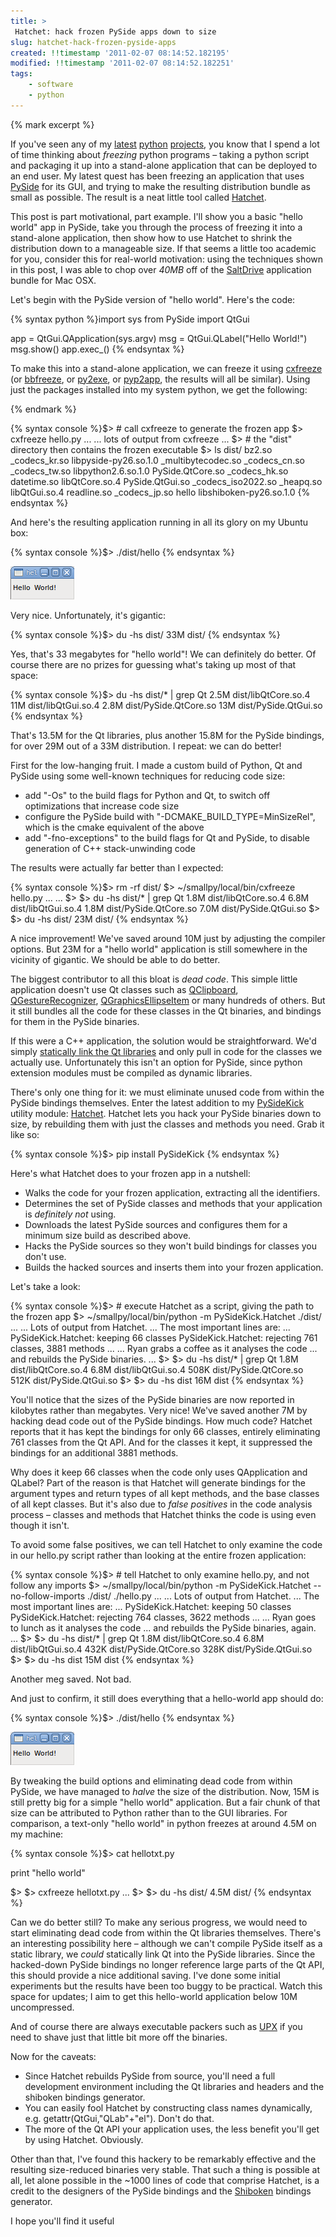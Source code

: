 ```yaml
---
title: >
 Hatchet: hack frozen PySide apps down to size
slug: hatchet-hack-frozen-pyside-apps
created: !!timestamp '2011-02-07 08:14:52.182195'
modified: !!timestamp '2011-02-07 08:14:52.182251'
tags: 
    - software
    - python
---
```


{% mark excerpt %}<p>If you've seen any of my <a href="http://pypi.python.org/pypi/esky">latest</a> <a href="http://pypi.python.org/pypi/zipimportx">python</a> <a href="http://pypi.python.org/pypi/signedimp">projects</a>, you know that I spend a lot of time thinking about <i>freezing</i> python programs &ndash; taking a python script and packaging it up into a stand-alone application that can be deployed to an end user.  My latest quest has been freezing an application that uses <a href="http://www.pyside.org/">PySide</a> for its GUI, and trying to make the resulting distribution bundle as small as possible.  The result is a neat little tool called <a href="https://github.com/rfk/pysidekick/blob/master/PySideKick/Hatchet.py">Hatchet</a>.</p>

<p>This post is part motivational, part example.  I'll show you a basic "hello world" app in PySide, take you through the process of freezing it into a stand-alone application, then show how to use Hatchet to shrink the distribution down to a manageable size.  If that seems a little too academic for you, consider this for real-world motivation: using the techniques shown in this post, I was able to chop over <i>40MB</i> off of the <a href="http://www.saltdrive.com/">SaltDrive</a> application bundle for Mac OSX.</p>

<p>Let's begin with the PySide version of "hello world".  Here's the code:</p>

{% syntax python %}import sys
from PySide import QtGui

app = QtGui.QApplication(sys.argv)
msg = QtGui.QLabel("Hello  World!")
msg.show()
app.exec_()
{% endsyntax %}

<p>To make this into a stand-alone application, we can freeze it using <a href="http://cx-freeze.sourceforge.net/">cxfreeze</a> (or <a href="TODO">bbfreeze</a>, or <a href="TODO">py2exe</a>, or <a href="TODO">pyp2app</a>, the results will all be similar).  Using just the packages installed into my system python, we get the following:</p>{% endmark %}

{% syntax console %}$> #  call cxfreeze to generate the frozen app
$> cxfreeze hello.py
...
...  lots of output from cxfreeze
...
$> #  the "dist" directory then contains the frozen executable
$> ls dist/
bz2.so              _codecs_kr.so  libpyside-py26.so.1.0    _multibytecodec.so
_codecs_cn.so       _codecs_tw.so  libpython2.6.so.1.0      PySide.QtCore.so
_codecs_hk.so       datetime.so    libQtCore.so.4           PySide.QtGui.so
_codecs_iso2022.so  _heapq.so      libQtGui.so.4            readline.so
_codecs_jp.so       hello          libshiboken-py26.so.1.0
{% endsyntax %}

<p>And here's the resulting application running in all its glory on my Ubuntu box:<p>

{% syntax console %}$> ./dist/hello
{% endsyntax %}

<p><img src="/static/scratch/helloworld.png" /></p>

<p>Very nice.  Unfortunately, it's gigantic:</p>

{% syntax console %}$> du -hs dist/
33M	dist/
{% endsyntax %}

<p>Yes, that's 33 megabytes for "hello world"!  We can definitely do better.  Of course there are no prizes for guessing what's taking up most of that space:</p>

{% syntax console %}$> du -hs dist/* | grep Qt
2.5M	dist/libQtCore.so.4
11M	dist/libQtGui.so.4
2.8M	dist/PySide.QtCore.so
13M	dist/PySide.QtGui.so
{% endsyntax %}

<p>That's 13.5M for the Qt libraries, plus another 15.8M for the PySide bindings, for over 29M out of a 33M distribution.  I repeat:  we can do better!</p>

<p>First for the low-hanging fruit.  I made a custom build of Python, Qt and PySide using some well-known techniques for reducing code size:</p>
<ul>
<li>add "-Os" to the build flags for Python and Qt, to switch off optimizations that increase code size</li>
<li>configure the PySide build with "-DCMAKE_BUILD_TYPE=MinSizeRel", which is the cmake equivalent of the above</li>
<li>add "-fno-exceptions" to the build flags for Qt and PySide, to disable generation of C++ stack-unwinding code</li>
</ul>

<p>The results were actually far better than I expected:</p>

{% syntax console %}$> rm -rf dist/
$> ~/smallpy/local/bin/cxfreeze hello.py
...
...
$>
$> du -hs dist/* | grep Qt
1.8M	dist/libQtCore.so.4
6.8M	dist/libQtGui.so.4
1.8M	dist/PySide.QtCore.so
7.0M	dist/PySide.QtGui.so
$>
$> du -hs dist/
23M	dist/
{% endsyntax %}

<p>A nice improvement!  We've saved around 10M just by adjusting the compiler options.  But 23M for a "hello world" application is still somewhere in the vicinity of gigantic.  We should be able to do better.</p>

<p>The biggest contributor to all this bloat is <i>dead code</i>.  This simple little application doesn't use Qt classes such as <a href="http://www.pyside.org/docs/pyside/PySide/QtGui/QClipboard.html">QClipboard</a>, <a href="http://www.pyside.org/docs/pyside/PySide/QtGui/QGestureRecognizer.html">QGestureRecognizer</a>, <a href="http://www.pyside.org/docs/pyside/PySide/QtGui/QGraphicsEllipseItem.html">QGraphicsEllipseItem</a> or many hundreds of others.  But it still bundles all the code for these classes in the Qt binaries, and bindings for them in the PySide binaries.</p>

<p>If this were a C++ application, the solution would be straightforward.  We'd simply <a href="http://www.formortals.com/how-to-statically-link-qt-4/">statically link the Qt libraries</a> and only pull in code for the classes we actually use.  Unfortunately this isn't an option for PySide, since python extension modules must be compiled as dynamic libraries.</p>

<p>There's only one thing for it:  we must eliminate unused code from within the PySide bindings themselves.  Enter the latest addition to my <a href="http://pypi.python.org/pypi/PySideKick/">PySideKick</a> utility module: <a href="https://github.com/rfk/pysidekick/blob/master/PySideKick/Hatchet.py">Hatchet</a>.  Hatchet lets you hack your PySide binaries down to size, by rebuilding them with just the classes and methods you need.  Grab it like so:</p>

{% syntax console %}$> pip install PySideKick
{% endsyntax %}

<p>Here's what Hatchet does to your frozen app in a nutshell:</p>

<ul>
<li>Walks the code for your frozen application, extracting all the identifiers.</li>
<li>Determines the set of PySide classes and methods that your application is <i>definitely not</i> using.</li>
<li>Downloads the latest PySide sources and configures them for a minimum size build as described above.</li>
<li>Hacks the PySide sources so they won't build bindings for classes you don't use.</li>
<li>Builds the hacked sources and inserts them into your frozen application.</li>
</ul>

<p>Let's take a look:</p>

{% syntax console %}$> #  execute Hatchet as a script, giving the path to the frozen app
$> ~/smallpy/local/bin/python -m PySideKick.Hatchet ./dist/
...
... Lots of output from Hatchet.
... The most important lines are:
...
PySideKick.Hatchet:   keeping 66 classes
PySideKick.Hatchet:   rejecting 761 classes, 3881 methods
...
... Ryan grabs a coffee as it analyses the code
... and rebuilds the PySide binaries.
...
$>
$> du -hs dist/* | grep Qt
1.8M	dist/libQtCore.so.4
6.8M	dist/libQtGui.so.4
508K	dist/PySide.QtCore.so
512K	dist/PySide.QtGui.so
$>
$> du -hs dist
16M	dist
{% endsyntax %}

<p>You'll notice that the sizes of the PySide binaries are now reported in kilobytes rather than megabytes.  Very nice!  We've saved another 7M by hacking dead code out of the PySide bindings.  How much code?  Hatchet reports that it has kept the bindings for only 66 classes, entirely eliminating 761 classes from the Qt API.  And for the classes it kept, it suppressed the bindings for an additional 3881 methods.</p>

<p>Why does it keep 66 classes when the code only uses QApplication and QLabel?  Part of the reason is that Hatchet will generate bindings for the argument types and return types of all kept methods, and the base classes of all kept classes.   But it's also due to <i>false positives</i> in the code analysis process &ndash; classes and methods that Hatchet thinks the code is using even though it isn't.</p>

<p>To avoid some false positives, we can tell Hatchet to only examine the code in our hello.py script rather than looking at the entire frozen application:<p>

{% syntax console %}$> #  tell Hatchet to only examine hello.py, and not follow any imports
$> ~/smallpy/local/bin/python -m PySideKick.Hatchet --no-follow-imports ./dist/ ./hello.py
...
... Lots of output from Hatchet.
... The most important lines are:
...
PySideKick.Hatchet:   keeping 50 classes
PySideKick.Hatchet:   rejecting 764 classes, 3622 methods
...
... Ryan goes to lunch as it analyses the code
... and rebuilds the PySide binaries, again.
...
$>
$> du -hs dist/* | grep Qt
1.8M	dist/libQtCore.so.4
6.8M	dist/libQtGui.so.4
432K	dist/PySide.QtCore.so
328K	dist/PySide.QtGui.so
$>
$> du -hs dist
15M	dist
{% endsyntax %}

<p>Another meg saved.  Not bad.</p>

<p>And just to confirm, it still does everything that a hello-world app should do:</p>

{% syntax console %}$> ./dist/hello
{% endsyntax %}

<p><img src="/static/scratch/helloworld.png" /></p>

<p>By tweaking the build options and eliminating dead code from within PySide, we have managed to <i>halve</i> the size of the distribution.  Now, 15M is still pretty big for a simple "hello world" application.  But a fair chunk of that size can be attributed to Python rather than to the GUI libraries.  For comparison, a text-only "hello world" in python freezes at around 4.5M on my machine:</p>

{% syntax console %}$> cat hellotxt.py 

print "hello world"

$>
$> cxfreeze hellotxt.py 
...
$>
$> du -hs dist/
4.5M	dist/
{% endsyntax %}

<p>Can we do better still?  To make any serious progress, we would need to start eliminating dead code from within the Qt libraries themselves.  There's an interesting possibility here &ndash; although we can't compile PySide itself as a static library, we <i>could</i> statically link Qt into the PySide libraries.  Since the hacked-down PySide bindings no longer reference large parts of the Qt API, this should provide a nice additional saving.  I've done some initial experiments but the results have been too buggy to be practical.  Watch this space for updates; I aim to get this hello-world application below 10M uncompressed.</p>

<p>And of course there are always executable packers such as <a href="http://upx.sourceforge.net/">UPX</a> if you need to shave just that little bit more off the binaries.</p>

<p>Now for the caveats:</p>

<ul>
<li>Since Hatchet rebuilds PySide from source, you'll need a full development environment including the Qt libraries and headers and the shiboken bindings generator.</li>
<li>You can easily fool Hatchet by constructing class names dynamically, e.g. getattr(QtGui,"QLab"+"el").  Don't do that.</li>
<li>The more of the Qt API your application uses, the less benefit you'll get by using Hatchet.  Obviously.
</ul>

<p>Other than that, I've found this hackery to be remarkably effective and the resulting size-reduced binaries very stable.  That such a thing is possible at all, let alone possible in the ~1000 lines of code that comprise Hatchet, is a credit to the designers of the PySide bindings and the <a href="http://www.pyside.org/docs/shiboken/">Shiboken</a> bindings generator.</p>

<p>I hope you'll find it useful</p>

